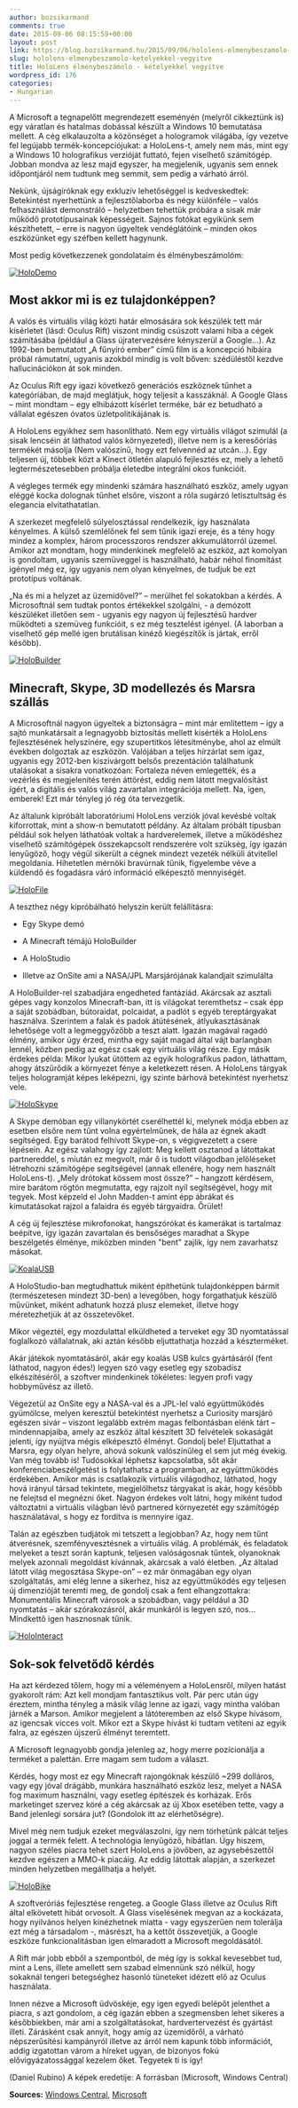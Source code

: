 ```yaml
---
author: bozsikarmand
comments: true
date: 2015-09-06 08:15:59+00:00
layout: post
link: https://blog.bozsikarmand.hu/2015/09/06/hololens-elmenybeszamolo-ketelyekkel-vegyitve/
slug: hololens-elmenybeszamolo-ketelyekkel-vegyitve
title: HoloLens élménybeszámoló - kételyekkel vegyítve
wordpress_id: 176
categories:
- Hungarian
---
```


A Microsoft a tegnapelőtt megrendezett eseményén (melyről cikkeztünk is) egy váratlan és hatalmas dobással készült a Windows 10 bemutatása mellett. A cég elkalauzolta a közönséget a hologramok világába, így vezetve fel legújabb termék-koncepciójukat: a HoloLens-t, amely nem más, mint egy a Windows 10 holografikus verzióját futtató, fejen viselhető számítógép. Jobban mondva az lesz majd egyszer, ha megjelenik, ugyanis sem ennek időpontjáról nem tudtunk meg semmit, sem pedig a várható árról.

Nekünk, újságíróknak egy exkluzív lehetőséggel is kedveskedtek: Betekintést nyerhettünk a fejlesztőlaborba és négy különféle – valós felhasználást demonstráló – helyzetben tehettük próbára a sisak már működő prototípusainak képességeit. Sajnos fotókat egyikünk sem készíthetett, – erre is nagyon ügyeltek vendéglátóink – minden okos eszközünket egy széfben kellett hagynunk.

Most pedig következzenek gondolataim és élménybeszámolóm:

[![HoloDemo](https://armands.blog/static/images/HoloDemo.png)](https://armands.blog/static/images/HoloDemo.png)


## Most akkor mi is ez tulajdonképpen?


A valós és virtuális világ közti határ elmosására sok készülék tett már kísérletet (lásd: Oculus Rift) viszont mindig csúszott valami hiba a cégek számításába (például a Glass újratervezésére kényszerül a Google...). Az 1992-ben bemutatott „A fűnyíró ember” című film is a koncepció hibáira próbál rámutatni, ugyanis azokból mindig is volt bőven: szédüléstől kezdve hallucinációkon át sok minden.

Az Oculus Rift egy igazi következő generációs eszköznek tűnhet a kategóriában, de majd meglátjuk, hogy teljesít a kasszáknál. A Google Glass – mint mondtam – egy elhibázott kísérlet terméke, bár ez betudható a vállalat egészen óvatos üzletpolitikájának is.

A HoloLens egyikhez sem hasonlítható. Nem egy virtuális világot szimulál (a sisak lencséin át láthatod valós környezeted), illetve nem is a keresőóriás termékét másolja (Nem valószínű, hogy ezt felvennéd az utcán…). Egy teljesen új, többek közt a Kinect ötletén alapuló fejlesztés ez, mely a lehető legtermészetesebben próbálja életedbe integrálni okos funkcióit.

A végleges termék egy mindenki számára használható eszköz, amely ugyan eléggé kocka dolognak tűnhet elsőre, viszont a róla sugárzó letisztultság és elegancia elvitathatatlan.

A szerkezet megfelelő súlyelosztással rendelkezik, így használata kényelmes. A külső szemlélőnek fel sem tűnik igazi ereje, és a tény hogy mindez a komplex, három processzoros rendszer akkumulátorról üzemel. Amikor azt mondtam, hogy mindenkinek megfelelő az eszköz, azt komolyan is gondoltam, ugyanis szemüveggel is használható, habár néhol finomítást igényel még ez, így ugyanis nem olyan kényelmes, de tudjuk be ezt prototípus voltának.

„Na és mi a helyzet az üzemidővel?” – merülhet fel sokatokban a kérdés. A Microsoftnál sem tudtak pontos értékekkel szolgálni, - a demózott készüléket illetően sem - ugyanis egy nagyon új fejlesztésű hardver működteti a szemüveg funkcióit, s ez még tesztelést igényel. (A laborban a viselhető gép mellé igen brutálisan kinéző kiegészítők is jártak, erről később).

[![HoloBuilder](https://armands.blog/static/images/HoloBuilder.png)](https://armands.blog/static/images/HoloBuilder.png)


## Minecraft, Skype, 3D modellezés és Marsra szállás


A Microsoftnál nagyon ügyeltek a biztonságra – mint már említettem – így a sajtó munkatársait a legnagyobb biztosítás mellett kisérték a HoloLens fejlesztésének helyszínére, egy szupertitkos létesítménybe, ahol az elmúlt években dolgoztak az eszközön. Valójában a teljes hírzárlat sem igaz, ugyanis egy 2012-ben kiszivárgott belsős prezentáción találhatunk utalásokat a sisakra vonatkozóan: Fortaleza néven emlegették, és a vezérlés és megjelenítés terén áttörést, eddig nem látott megvalósítást ígért, a digitális és valós világ zavartalan integrációja mellett. Na, igen, emberek! Ezt már tényleg jó rég óta tervezgetik.

Az általunk kipróbált laboratóriumi HoloLens verziók jóval kevésbé voltak kiforrottak, mint a show-n bemutatott példány. Az általam próbált típusban például sok helyen láthatóak voltak a hardverelemek, illetve a működéshez viselhető számítógépek összekapcsolt rendszerére volt szükség, így igazán lenyűgöző, hogy végül sikerült a cégnek mindezt vezeték nélküli átvitellel megoldania. Hihetetlen mérnöki bravúrnak tűnik, figyelembe véve a küldendő és fogadásra váró információ elképesztő mennyiségét.

[![HoloFile](https://armands.blog/static/images/HoloFile.png)](https://armands.blog/static/images/HoloFile.png)

A teszthez négy kipróbálható helyszín került felállításra:



	
  * Egy Skype demó

	
  * A Minecraft témájú HoloBuilder

	
  * A HoloStudio

	
  * Illetve az OnSite ami a NASA/JPL Marsjárójának kalandjait szimulálta


A HoloBuilder-rel szabadjára engedheted fantáziád. Akárcsak az asztali gépes vagy konzolos Minecraft-ban, itt is világokat teremthetsz – csak épp a saját szobádban, bútoraidat, polcaidat, a padlót s egyéb tereptárgyakat használva. Szerintem a falak és padok átütésének, átlyukasztásának lehetősége volt a legmeggyőzőbb a teszt alatt. Igazán magával ragadó élmény, amikor úgy érzed, mintha egy saját magad által vájt barlangban lennél, közben pedig az egész csak egy virtuális világ része. Egy másik érdekes példa: Mikor lyukat ütöttem az egyik holografikus padon, láthattam, ahogy átszűrődik a környezet fénye a keletkezett résen. A HoloLens tárgyak teljes hologramját képes leképezni, így szinte bárhová betekintést nyerhetsz vele.

[![HoloSkype](https://armands.blog/static/images/HoloSkype.png)](https://armands.blog/static/images/HoloSkype.png)

A Skype demóban egy villanykörtét cserélhettél ki, melynek módja ebben az esetben elsőre nem tűnt volna egyértelműnek, de hála az égnek akadt segítséged. Egy barátod felhívott Skype-on, s végigvezetett a csere lépésein. Az egész valahogy így zajlott: Meg kellett osztanod a látottakat partnereddel, s miután ez megvolt, már ő is tudott világodban jelöléseket létrehozni számítógépe segítségével (annak ellenére, hogy nem használt HoloLens-t). „Mely drótokat kössem most össze?” – hangzott kérdésem, mire barátom rögtön megmutatta, egy rajzolt nyíl segítségével, hogy mit tegyek. Most képzeld el John Madden-t amint épp ábrákat és kimutatásokat rajzol a falaidra és egyéb tárgyaidra. Őrület!

A cég új fejlesztése mikrofonokat, hangszórókat és kamerákat is tartalmaz beépítve, így igazán zavartalan és bensőséges maradhat a Skype beszélgetés élménye, miközben minden "bent" zajlik, így nem zavarhatsz másokat.

[![KoalaUSB](https://armands.blog/static/images/KoalaUSB.png)](https://armands.blog/static/images/KoalaUSB.png)

A HoloStudio-ban megtudhattuk miként építhetünk tulajdonképpen bármit (természetesen mindezt 3D-ben) a levegőben, hogy forgathatjuk készülő művünket, miként adhatunk hozzá plusz elemeket, illetve hogy méretezhetjük át az összetevőket.

Mikor végeztél, egy mozdulattal elküldheted a terveket egy 3D nyomtatással foglalkozó vállalatnak, aki aztán később eljuttathatja hozzád a készterméket.

Akár játékok nyomtatásáról, akár egy koalás USB kulcs gyártásáról (fent láthatod, nagyon édes!) legyen szó vagy esetleg egy szobadísz elkészítéséről, a szoftver mindenkinek tökéletes: legyen profi vagy hobbyművész az illető.

Végezetül az OnSite egy a NASA-val és a JPL-lel való együttműködés gyümölcse, melyen keresztül betekintést nyerhetsz a Curiosity marsjáró egészen sivár – viszont legalább extrém magas felbontásban elénk tárt – mindennapjaiba, amely az eszköz által készített 3D felvételek sokaságát jelenti, így nyújtva mégis elképesztő élményt. Gondolj bele! Eljuttathat a Marsra, egy olyan helyre, ahová sokunk valószínűleg el sem jut még évekig. Van még tovább is! Tudósokkal léphetsz kapcsolatba, sőt akár konferenciabeszélgetést is folytathatsz a programban, az együttműködés érdekében. Amikor más is csatlakozik virtuális világodhoz, láthatod, hogy hová irányul társad tekintete, megjelölhetsz tárgyakat is akár, hogy később ne felejtsd el megnézni őket. Nagyon érdekes volt látni, hogy miként tudod változtatni a virtuális világban lévő partnered környezetét egy számítógép használatával, s hogy ez fordítva is mennyire igaz.

Talán az egészben tudjátok mi tetszett a legjobban? Az, hogy nem tűnt átverésnek, szemfényvesztésnek a virtuális világ. A problémák, és feladatok melyeket a teszt során kaptunk, teljesen valóságosnak tűntek, olyanoknak melyek azonnali megoldást kívánnak, akárcsak a való életben. „Az általad látott világ megosztása Skype-on” – ez már önmagában egy olyan szolgáltatás, ami elég lenne a sikerhez, hisz az együttműködés egy teljesen új dimenzióját teremti meg, de gondolj csak a fent elhangzottakra: Monumentális Minecraft városok a szobádban, vagy például a 3D nyomtatás – akár szórakozásról, akár munkáról is legyen szó, nos… Mindkettő igen hasznosnak tűnik.

[![HoloInteract](https://armands.blog/static/images/HoloInteract.png)](https://armands.blog/static/images/HoloInteract.png)


## Sok-sok felvetődő kérdés


Ha azt kérdezed tőlem, hogy mi a véleményem a HoloLensről, milyen hatást gyakorolt rám: Azt kell mondjam fantasztikus volt. Pár perc után úgy éreztem, mintha tényleg a másik világ lenne az igazi, vagy mintha valóban járnék a Marson. Amikor megjelent a látóteremben az első Skype hívásom, az igencsak vicces volt. Mikor ezt a Skype hívást ki tudtam vetíteni az egyik falra, az egészen újszerű élményt teremtett.

A Microsoft legnagyobb gondja jelenleg az, hogy merre pozícionálja a terméket a palettán. Erre magam sem tudom a választ.

Kérdés, hogy most ez egy Minecraft rajongóknak készülő ~299 dolláros, vagy egy jóval drágább, munkára használható eszköz lesz, melyet a NASA fog maximum használni, vagy esetleg építészek és korházak. Erős marketinget szervez köré a cég akárcsak az új Xbox esetében tette, vagy a Band jelenlegi sorsára jut? (Gondolok itt az elérhetőségre).

Mivel még nem tudjuk ezeket megválaszolni, így nem törhetünk pálcát teljes joggal a termék felett. A technológia lenyűgöző, hibátlan. Úgy hiszem, nagyon széles piacra tehet szert HoloLens a jövőben, az agysebészettől kezdve egészen a MMO-k piacáig. Az eddig látottak alapján, a szerkezet minden helyzetben megállhatja a helyét.

[![HoloBike](https://armands.blog/static/images/HoloBike.png)](https://armands.blog/static/images/HoloBike.png)

A szoftveróriás fejlesztése rengeteg. a Google Glass illetve az Oculus Rift által elkövetett hibát orvosolt. A Glass viselésének megvan az a kockázata, hogy nyilvános helyen kinézhetnek miatta - vagy egyszerűen nem tolerálja ezt még a társadalom -, másrészt, ha a kettőt összevetjük, a Google eszköze funkcionalitásban igen elmaradott a Microsoft megoldásától.

A Rift már jobb ebből a szempontból, de még így is sokkal kevesebbet tud, mint a Lens, illete amellett sem szabad elmennünk szó nélkül, hogy sokaknál tengeri betegséghez hasonló tüneteket idézett elő az Oculus használata.

Innen nézve a Microsoft üdvöskéje, egy igen egyedi belépőt jelenthet a piacra, s azt gondolom, a cég igazán ebben a szegmensben lehet sikeres a későbbiekben, már ami a szolgáltatásokat, hardvertervezést és gyártást illeti. Zárásként csak annyit, hogy amíg az üzemidőről, a várható népszerűsítési kampányról illetve az árról nem kapunk több információt, addig izgatottan várom a híreket ugyan, de bizonyos fokú elővigyázatossággal kezelem őket. Tegyetek ti is így!

(Daniel Rubino)
A képek eredetije: A forrásban (Microsoft, Windows Central)

__Sources:__ [Windows Central](http://www.windowscentral.com/i-tried-microsofts-hololens), [Microsoft](http://www.microsoft.com/microsoft-hololens/en-us)